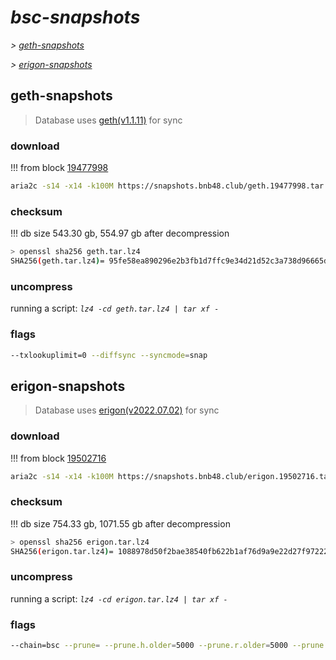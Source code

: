 # *bsc-snapshots*


*\> [geth-snapshots](#geth-snapshots)*

*\> [erigon-snapshots](#erigon-snapshots)*


## geth-snapshots


> Database uses [geth(v1.1.11)](https://github.com/bnb-chain/bsc/releases/tag/v1.1.11) for sync


### download

<!-- begin_geth -->

!!! from block [19477998](https://bscscan.com/block/19477998)
```bash
aria2c -s14 -x14 -k100M https://snapshots.bnb48.club/geth.19477998.tar.lz4 -o geth.tar.lz4
```


### checksum


!!! db size 543.30 gb, 554.97 gb after decompression
```bash
> openssl sha256 geth.tar.lz4
SHA256(geth.tar.lz4)= 95fe58ea890296e2b3fb1d7ffc9e34d21d52c3a738d96665d0c27f761e5f76c6
```

<!-- end_geth -->

### uncompress


running a script: _`lz4 -cd geth.tar.lz4 | tar xf -`_


### flags


```bash
--txlookuplimit=0 --diffsync --syncmode=snap
```


## erigon-snapshots


> Database uses [erigon(v2022.07.02)](https://github.com/ledgerwatch/erigon/releases/tag/v2022.07.02) for sync


### download

<!-- begin_erigon -->

!!! from block [19502716](https://bscscan.com/block/19502716)
```bash
aria2c -s14 -x14 -k100M https://snapshots.bnb48.club/erigon.19502716.tar.lz4 -o erigon.tar.lz4
```


### checksum


!!! db size 754.33 gb, 1071.55 gb after decompression
```bash
> openssl sha256 erigon.tar.lz4
SHA256(erigon.tar.lz4)= 1088978d50f2bae38540fb622b1af76d9a9e22d27f9722253eb2bb58e55bca2d
```

<!-- end_erigon -->

### uncompress


running a script: _`lz4 -cd erigon.tar.lz4 | tar xf -`_


### flags


```bash
--chain=bsc --prune= --prune.h.older=5000 --prune.r.older=5000 --prune.t.older=5000 --prune.c.older=5000 --db.pagesize=16k
```
